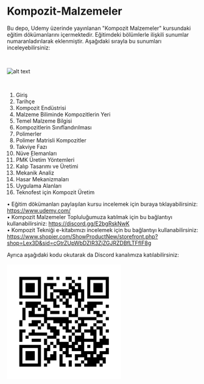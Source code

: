 # Kompozit-Malzemeler
Bu depo, Udemy üzerinde yayınlanan "Kompozit Malzemeler" kursundaki eğitim dökümanlarını içermektedir. Eğitimdeki bölümlerle ilişkili sunumlar numaranladırılarak eklenmiştir. Aşağıdaki sırayla bu sunumları inceleyebilirsiniz:

<br>


![alt text](https://github.com/grboguz/Kompozit-Malzemeler/blob/main/composite_material_stress.gif)

<br>

1. Giriş
2. Tarihçe
3. Kompozit Endüstrisi
4. Malzeme Biliminde Kompozitlerin Yeri
5. Temel Malzeme Bilgisi
6. Kompozitlerin Sınıflandırılması
7. Polimerler
8. Polimer Matrisli Kompozitler
9. Takviye Fazı
10. Nüve Elemanları
11. PMK Üretim Yöntemleri
12. Kalıp Tasarımı ve Üretimi
13. Mekanik Analiz
14. Hasar Mekanizmaları
15. Uygulama Alanları
16. Teknofest için Kompozit Üretim


• Eğitim dökümanları paylaşılan kursu incelemek için buraya tıklayabilirsiniz: https://www.udemy.com/ <br>
• Kompozit Malzemeler Topluluğumuza katılmak için bu bağlantıyı kullanabilirsiniz: https://discord.gg/E2bgRskNwK <br>
• Kompozit Tekniği e-kitabımızı incelemek için bu bağlantıyı kullanabilirsiniz: https://www.shopier.com/ShowProductNew/storefront.php?shop=Lex3D&sid=cGtrZUpWbDZIR3ZjZGJRZDBfLTFfIF8g <br>


Ayrıca aşağıdaki kodu okutarak da Discord kanalımıza katılabilirsiniz:<br><br>
![alt text](https://github.com/grboguz/Kompozit-Malzemeler/blob/main/Discord_QR.png)
